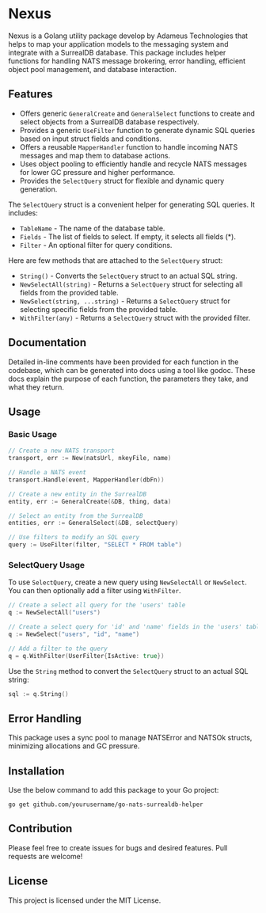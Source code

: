 # Nexus

Nexus is a Golang utility package develop by Adameus Technologies that helps to map your application models to the messaging system and integrate with a SurrealDB database. This package includes helper functions for handling NATS message brokering, error handling, efficient object pool management, and database interaction.

## Features

- Offers generic `GeneralCreate` and `GeneralSelect` functions to create and select objects from a SurrealDB database respectively.
- Provides a generic `UseFilter` function to generate dynamic SQL queries based on input struct fields and conditions.
- Offers a reusable `MapperHandler` function to handle incoming NATS messages and map them to database actions.
- Uses object pooling to efficiently handle and recycle NATS messages for lower GC pressure and higher performance.
- Provides the `SelectQuery` struct for flexible and dynamic query generation.

The `SelectQuery` struct is a convenient helper for generating SQL queries. It includes:

- `TableName` - The name of the database table.
- `Fields` - The list of fields to select. If empty, it selects all fields (\*).
- `Filter` - An optional filter for query conditions.

Here are few methods that are attached to the `SelectQuery` struct:

- `String()` - Converts the `SelectQuery` struct to an actual SQL string.
- `NewSelectAll(string)` - Returns a `SelectQuery` struct for selecting all fields from the provided table.
- `NewSelect(string, ...string)` - Returns a `SelectQuery` struct for selecting specific fields from the provided table.
- `WithFilter(any)` - Returns a `SelectQuery` struct with the provided filter.

## Documentation

Detailed in-line comments have been provided for each function in the codebase, which can be generated into docs using a tool like godoc. These docs explain the purpose of each function, the parameters they take, and what they return.

## Usage

### Basic Usage

```go
// Create a new NATS transport
transport, err := New(natsUrl, nkeyFile, name)

// Handle a NATS event
transport.Handle(event, MapperHandler(dbFn))

// Create a new entity in the SurrealDB
entity, err := GeneralCreate(&DB, thing, data)

// Select an entity from the SurrealDB
entities, err := GeneralSelect(&DB, selectQuery)

// Use filters to modify an SQL query
query := UseFilter(filter, "SELECT * FROM table")
```

### SelectQuery Usage

To use `SelectQuery`, create a new query using `NewSelectAll` or `NewSelect`. You can then optionally add a filter using `WithFilter`.

```go
// Create a select all query for the 'users' table
q := NewSelectAll("users")

// Create a select query for 'id' and 'name' fields in the 'users' table
q := NewSelect("users", "id", "name")

// Add a filter to the query
q = q.WithFilter(UserFilter{IsActive: true})
```

Use the `String` method to convert the `SelectQuery` struct to an actual SQL string:

```go
sql := q.String()
```

## Error Handling

This package uses a sync pool to manage NATSError and NATSOk structs, minimizing allocations and GC pressure.

## Installation

Use the below command to add this package to your Go project:

`go get github.com/yourusername/go-nats-surrealdb-helper`

## Contribution

Please feel free to create issues for bugs and desired features. Pull requests are welcome!

## License

This project is licensed under the MIT License.
